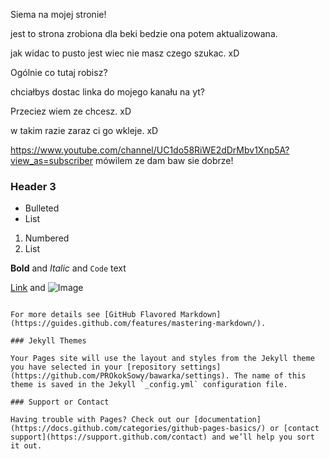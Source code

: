 Siema na mojej stronie!

jest to strona zrobiona dla beki bedzie ona potem aktualizowana.

jak widac to pusto jest wiec nie masz czego szukac. xD

Ogólnie co tutaj robisz?

chciałbys dostac linka do mojego kanału na yt?

Przeciez wiem ze chcesz. xD

w takim razie zaraz ci go wkleje. xD

https://www.youtube.com/channel/UC1do58RiWE2dDrMbv1Xnp5A?view_as=subscriber
mówilem ze dam baw sie dobrze!
### Header 3

- Bulleted
- List

1. Numbered
2. List

**Bold** and _Italic_ and `Code` text

[Link](url) and ![Image](src)
```

For more details see [GitHub Flavored Markdown](https://guides.github.com/features/mastering-markdown/).

### Jekyll Themes

Your Pages site will use the layout and styles from the Jekyll theme you have selected in your [repository settings](https://github.com/PROkokSowy/bawarka/settings). The name of this theme is saved in the Jekyll `_config.yml` configuration file.

### Support or Contact

Having trouble with Pages? Check out our [documentation](https://docs.github.com/categories/github-pages-basics/) or [contact support](https://support.github.com/contact) and we’ll help you sort it out.
